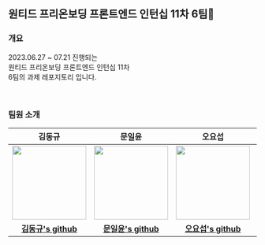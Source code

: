 ##  **원티드 프리온보딩 프론트엔드 인턴십 11차 6팀🌱**


### **개요**
2023.06.27 ~ 07.21 진행되는  
원티드 프리온보딩 프론트엔드 인턴십 11차  
6팀의 과제 레포지토리 입니다.  


<br>

### **팀원 소개**

<div align="center">

| 김동규 | 문일윤 | 오요섭 | 오현재 | 조규성 | 조윤희 |
| :---: | :---: | :---: | :---: | :---: | :---: |
| <img src="https://github.com/p-c-w/universe/assets/86090355/29941c7f-ac9b-4569-afd3-b87c7b04cbcf" style="width: 150px"> | <img src="https://placehold.co/150x150" style="width: 150px"> | <img src="https://placehold.co/150x150" style="width: 150px"> | <img src="https://github.com/pre-onboarding-team-6/.github/assets/86090355/d5949e17-45a2-4f29-b7a1-c6ce2ad030c5" style="width: 150px"> | <img src="https://github.com/pre-onboarding-team-6/.github/assets/86090355/a72357cc-dbdb-4e3d-a5d5-7d7c53c086cd" style="width: 150px"> | <img src="https://placehold.co/150x150" style="width: 150px"> |
| **[김동규's github](https://github.com/5kdk)** | **[문일윤's github](https://github.com/iym1511)** | **[오요섭's github](https://github.com/OHYOSUP)** | **[오현재's github](https://github.com/hangooksaram)** | **[조규성's github](https://github.com/operat04)** | **[조윤희's github](https://github.com/YUNH7)** |

</div>
